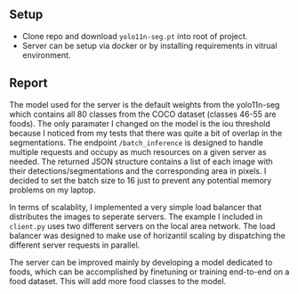 ## Setup

- Clone repo and download `yolo11n-seg.pt` into root of project.
- Server can be setup via docker or by installing requirements in vitrual environment.

## Report

The model used for the server is the default weights from the yolo11n-seg which contains all 80 classes from the COCO dataset (classes 46-55 are foods). The only paramater I changed on the model is the iou threshold because I noticed from my tests that there was quite a bit of overlap in the segmentations. The endpoint `/batch_inference` is designed to handle multiple requests and occupy as much resources on a given server as needed. The returned JSON structure contains a list of each image with their detections/segmentations and the corresponding area in pixels. I decided to set the batch size to 16 just to prevent any potential memory problems on my laptop.

In terms of scalablity, I implemented a very simple load balancer that distributes the images to seperate servers. The example I included in `client.py` uses two different servers on the local area network. The load balancer was designed to make use of horizantil scaling by dispatching the different server requests in parallel.

The server can be improved mainly by developing a model dedicated to foods, which can be accomplished by finetuning or training end-to-end on a food dataset. This will add more food classes to the model.